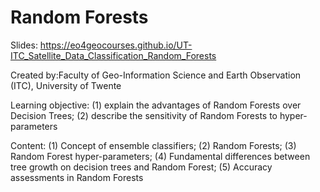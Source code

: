 # Random Forests 
Slides: https://eo4geocourses.github.io/UT-ITC_Satellite_Data_Classification_Random_Forests

Created by:Faculty of Geo-Information Science and Earth Observation (ITC), University of Twente

Learning objective: 
(1) explain the advantages of Random Forests over Decision Trees;
(2) describe the sensitivity of Random Forests to hyper-parameters

Content:
(1) Concept of ensemble classifiers; 
(2) Random Forests; 
(3) Random Forest hyper-parameters; 
(4) Fundamental differences between tree growth on decision trees and Random Forest;
(5) Accuracy assessments in Random Forests


